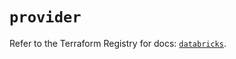 # `provider`

Refer to the Terraform Registry for docs: [`databricks`](https://registry.terraform.io/providers/databricks/databricks/1.36.1/docs).
